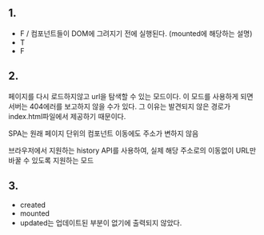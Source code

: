 ## 1.

- F / 컴포넌트들이 DOM에 그려지기 전에 실행된다. (mounted에 해당하는 설명)
- T
- F



## 2.

페이지를 다시 로드하지않고 url을 탐색할 수 있는 모드이다. 이 모드를 사용하게 되면 서버는 404에러를 보고하지 않을 수가 있다. 그 이유는 발견되지 않은 경로가 index.html파일에서 제공하기 때문이다.

SPA는 원래 페이지 단위의 컴포넌트 이동에도 주소가 변하지 않음

브라우저에서 지원하는 history API를 사용하여, 실제 해당 주소로의 이동없이 URL만 바꿀 수 있도록 지원하는 모드



## 3.

- created
- mounted
- updated는 업데이트된 부분이 없기에 출력되지 않았다. 

